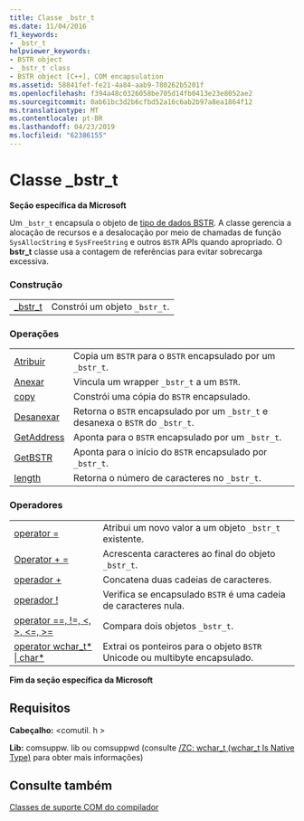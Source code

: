 ```yaml
---
title: Classe _bstr_t
ms.date: 11/04/2016
f1_keywords:
- _bstr_t
helpviewer_keywords:
- BSTR object
- _bstr_t class
- BSTR object [C++], COM encapsulation
ms.assetid: 58841fef-fe21-4a84-aab9-780262b5201f
ms.openlocfilehash: f394a48c0326058be705d14fb0413e23e8052ae2
ms.sourcegitcommit: 0ab61bc3d2b6cfbd52a16c6ab2b97a8ea1864f12
ms.translationtype: MT
ms.contentlocale: pt-BR
ms.lasthandoff: 04/23/2019
ms.locfileid: "62386155"
---
```

# <a name="bstrt-class"></a>Classe _bstr_t

**Seção específica da Microsoft**

Um `_bstr_t` encapsula o objeto de [tipo de dados BSTR](/previous-versions/windows/desktop/automat/bstr). A classe gerencia a alocação de recursos e a desalocação por meio de chamadas de função `SysAllocString` e `SysFreeString` e outros `BSTR` APIs quando apropriado. O **bstr_t** classe usa a contagem de referências para evitar sobrecarga excessiva.

### <a name="construction"></a>Construção

|||
|-|-|
|[_bstr_t](../cpp/bstr-t-bstr-t.md)|Constrói um objeto `_bstr_t`.|

### <a name="operations"></a>Operações

|||
|-|-|
|[Atribuir](../cpp/bstr-t-assign.md)|Copia um `BSTR` para o `BSTR` encapsulado por um `_bstr_t`.|
|[Anexar](../cpp/bstr-t-attach.md)|Vincula um wrapper `_bstr_t` a um `BSTR`.|
|[copy](../cpp/bstr-t-copy.md)|Constrói uma cópia do `BSTR` encapsulado.|
|[Desanexar](../cpp/bstr-t-detach.md)|Retorna o `BSTR` encapsulado por um `_bstr_t` e desanexa o `BSTR` do `_bstr_t`.|
|[GetAddress](../cpp/bstr-t-getaddress.md)|Aponta para o `BSTR` encapsulado por um `_bstr_t`.|
|[GetBSTR](../cpp/bstr-t-getbstr.md)|Aponta para o início do `BSTR` encapsulado por `_bstr_t`.|
|[length](../cpp/bstr-t-length.md)|Retorna o número de caracteres no `_bstr_t`.|

### <a name="operators"></a>Operadores

|||
|-|-|
|[operator =](../cpp/bstr-t-operator-equal.md)|Atribui um novo valor a um objeto `_bstr_t` existente.|
|[Operator + =](../cpp/bstr-t-operator-add-equal-plus.md)|Acrescenta caracteres ao final do objeto `_bstr_t`.|
|[operador +](../cpp/bstr-t-operator-add-equal-plus.md)|Concatena duas cadeias de caracteres.|
|[operador !](../cpp/bstr-t-operator-logical-not.md)|Verifica se encapsulado `BSTR` é uma cadeia de caracteres nula.|
|[operator ==, !=, \<, >, \<=, >=](../cpp/bstr-t-relational-operators.md)|Compara dois objetos `_bstr_t`.|
|[operator wchar_t* &#124; char\*](../cpp/bstr-t-wchar-t-star-bstr-t-char-star.md)|Extrai os ponteiros para o objeto `BSTR` Unicode ou multibyte encapsulado.|

**Fim da seção específica da Microsoft**

## <a name="requirements"></a>Requisitos

**Cabeçalho:** \<comutil. h >

**Lib:** comsuppw. lib ou comsuppwd (consulte [/ZC: wchar_t (wchar_t Is Native Type)](../build/reference/zc-wchar-t-wchar-t-is-native-type.md) para obter mais informações)

## <a name="see-also"></a>Consulte também

[Classes de suporte COM do compilador](../cpp/compiler-com-support-classes.md)